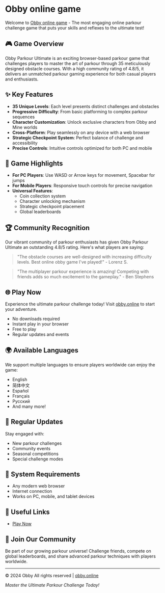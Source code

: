 # Obby online game
Welcome to [Obby online game](https://obby.online/) - The most engaging online parkour challenge game that puts your skills and reflexes to the ultimate test!

## 🎮 Game Overview

Obby Parkour Ultimate is an exciting browser-based parkour game that challenges players to master the art of parkour through 35 meticulously designed obstacle courses. With a high community rating of 4.8/5, it delivers an unmatched parkour gaming experience for both casual players and enthusiasts.

## ✨ Key Features

- **35 Unique Levels**: Each level presents distinct challenges and obstacles
- **Progressive Difficulty**: From basic platforming to complex parkour sequences
- **Character Customization**: Unlock exclusive characters from Obby and Mine worlds
- **Cross-Platform**: Play seamlessly on any device with a web browser
- **Strategic Checkpoint System**: Perfect balance of challenge and accessibility
- **Precise Controls**: Intuitive controls optimized for both PC and mobile

## 🎯 Game Highlights

- **For PC Players**: Use WASD or Arrow keys for movement, Spacebar for jumps
- **For Mobile Players**: Responsive touch controls for precise navigation
- **Universal Features**: 
  - Coin collection system
  - Character unlocking mechanism
  - Strategic checkpoint placement
  - Global leaderboards

## 🏆 Community Recognition

Our vibrant community of parkour enthusiasts has given Obby Parkour Ultimate an outstanding 4.8/5 rating. Here's what players are saying:

> "The obstacle courses are well-designed with increasing difficulty levels. Best online obby game I've played!" - Lorenz S.

> "The multiplayer parkour experience is amazing! Competing with friends adds so much excitement to the gameplay." - Ben Stephens

## 🌐 Play Now

Experience the ultimate parkour challenge today! Visit [obby.online](https://obby.online/) to start your adventure.

- No downloads required
- Instant play in your browser
- Free to play
- Regular updates and events

## 🌍 Available Languages

We support multiple languages to ensure players worldwide can enjoy the game:
- English
- 简体中文
- Español
- Français
- Русский
- And many more!

## 🎉 Regular Updates

Stay engaged with:
- New parkour challenges
- Community events
- Seasonal competitions
- Special challenge modes

## 📱 System Requirements

- Any modern web browser
- Internet connection
- Works on PC, mobile, and tablet devices

## 🔗 Useful Links

- [Play Now](https://obby.online/)

## 🤝 Join Our Community

Be part of our growing parkour universe! Challenge friends, compete on global leaderboards, and share advanced parkour techniques with players worldwide.

---

© 2024 Obby All rights reserved | [obby.online](https://obby.online/)

*Master the Ultimate Parkour Challenge Today!*
